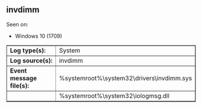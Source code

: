 ## invdimm

Seen on:
* Windows 10 (1709)

<table border="1" class="docutils">
  <tbody>
    <tr>
      <td><b>Log type(s):</b></td>
      <td>System</td>
    </tr>
    <tr>
      <td><b>Log source(s):</b></td>
      <td>invdimm</td>
    </tr>
    <tr>
      <td><b>Event message file(s):</b></td>
      <td>%systemroot%\system32\drivers\invdimm.sys</td>
    </tr>
    <tr>
      <td>&nbsp;</td>
      <td>%systemroot%\system32\iologmsg.dll</td>
    </tr>
  </tbody>
</table>

&nbsp;

